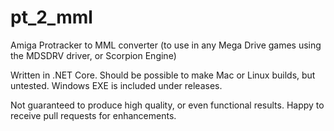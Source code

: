 # pt_2_mml
Amiga Protracker to MML converter (to use in any Mega Drive games using the MDSDRV driver, or Scorpion Engine)

Written in .NET Core. Should be possible to make Mac or Linux builds, but untested. Windows EXE is included under releases.

Not guaranteed to produce high quality, or even functional results. Happy to receive pull requests for enhancements.
